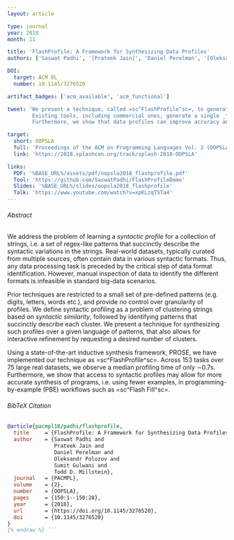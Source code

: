 ```yaml
---
layout: article

type: journal
year: 2018
month: 11

title: 'FlashProfile: A Framework for Synthesizing Data Profiles'
authors: ['Saswat Padhi', '[Prateek Jain]', 'Daniel Perelman', '[Oleksandr Polozov]', '[Sumit Gulwani]', '[Todd Millstein]']

DOI:
  target: ACM DL
  number: 10.1145/3276520

artifact_badges: ['acm_available', 'acm_functional']

tweet: 'We present a technique, called =sc^FlashProfile^sc=, to generate _hierarchical_ data profiles.
        Existing tools, including commercial ones, generate a single _flat_ profile, and are often overly general or incomplete.
        Furthermore, we show that data profiles can improve accuracy and efficiency of PBE techniques.'

target:
  short: OOPSLA
  full: 'Proceedings of the ACM on Programming Languages Vol. 2 (OOPSLA), 2018'
  link: 'https://2018.splashcon.org/track/splash-2018-OOPSLA'

links:
  PDF: '%BASE_URL%/assets/pdf/oopsla2018_flashprofile.pdf'
  Tool: 'https://github.com/SaswatPadhi/FlashProfileDemo'
  Slides: '%BASE_URL%/slides/oopsla2018_flashprofile'
  Talk: 'https://www.youtube.com/watch?v=xpKLzqT5Ta4'
---
```


###### Abstract

We address the problem of learning a _syntactic profile_ for a collection of strings,
i.e. a set of regex-like patterns that succinctly describe the syntactic variations in the strings.
Real-world datasets, typically curated from multiple sources, often contain data in various syntactic formats.
Thus, any data processing task is preceded by the critical step of data format identification.
However, manual inspection of data to identify the different formats is infeasible in standard big-data scenarios.

Prior techniques are restricted to a small set of pre-defined patterns
(e.g. digits, letters, words etc.), and provide no control over granularity of profiles.
We define syntactic profiling as a problem of clustering strings based on _syntactic similarity_,
followed by identifying patterns that succinctly describe each cluster.
We present a technique for synthesizing such profiles over a given language of patterns,
that also allows for interactive refinement by requesting a desired number of clusters.

Using a state-of-the-art inductive synthesis framework, PROSE, we have implemented our technique as =sc^FlashProfile^sc=.
Across $153$ tasks over $75$ large real datasets, we observe a median profiling time of only ∼$0.7$s.
Furthermore, we show that access to syntactic profiles may allow for more accurate synthesis of programs,
i.e. using fewer examples, in programming-by-example (PBE) workflows such as =sc^Flash Fill^sc=.

###### BibTeX Citation

```bibtex {% raw %}
@article{pacmpl18/padhi/flashprofile,
  title     = {FlashProfile: A Framework for Synthesizing Data Profiles},
  author    = {Saswat Padhi and
               Prateek Jain and
               Daniel Perelman and
               Oleksandr Polozov and
               Sumit Gulwani and
               Todd D. Millstein},
  journal   = {PACMPL},
  volume    = {2},
  number    = {OOPSLA},
  pages     = {150:1--150:28},
  year      = {2018},
  url       = {https://doi.org/10.1145/3276520},
  doi       = {10.1145/3276520}
}
{% endraw %} ```